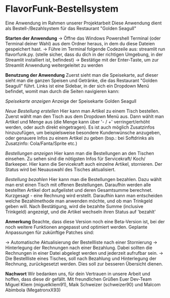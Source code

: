 # FlavorFunk-Bestellsystem
Eine Anwendung im Rahmen unserer Projektarbeit
Diese Anwendung dient als Bestell-/Bezahlsystem für das Restaurant "Golden Seagull"



**Starten der Anwendung**
->  Öffne das Windows Powershell Terminal (oder Terminal deiner Wahl) aus dem Ordner heraus, in dem du diese Dateien gespeichert hast.
->  Führe im Terminal folgende Codezeile aus: streamlit run flavorfunk.py.
    (stelle sicher, dass du dich in der richtigen Umgebung, in der Streamlit installiert ist, befindest)
->  Bestätige mit der Enter-Taste, um zur Streamlit Anwendung weitergeleitet zu werden



**Benutzung der Anwendung**
Zuerst sieht man die Speisekarte, auf dieser sieht man die ganzen Speisen und Getränke, die das Restaurant "Golden Seagull" führt.
Links ist eine Sidebar, in der sich ein Dropdown Menü befindet, womit man durch die Seiten navigieren kann:

*Speisekarte anzeigen*          Anzeige der Speisekarte Golden Seagull

*Neue Bestellung erstellen*     Hier kann man Artikel zu einem Tisch bestellen. Zuerst wählt man den Tisch aus dem Dropdown Menü aus.
                                Dann wählt man Artikel und Menge aus (die Menge kann über '- / +' verringert/erhöht werden, oder auch direkt eingetragen).
                                Es ist auch möglich Zusatzinfos hinzuzufügen, um beispielsweise besondere Kundenwünsche anzugeben, oder genauere Infos zu einem Artikel zu geben 
                                (bsp.: bei Softdrinks als Zusatzinfo: Cola/Fanta/Sprite etc.)

*Bestellungen anzeigen*         Hier kann man die Bestellungen an den Tischen einsehen. Zu sehen sind die nötigsten Infos für Servicekraft/ Koch/ Barkeeper.
                                Hier kann die Servicekraft auch einzelne Artikel, stornieren. Der Status wird bei Neuauswahl des Tisches aktualisiert.

*Bestellung bezahlen*           Hier kann man die Bestellungen bezahlen. Dazu wählt man erst einen Tisch mit offenen Bestellungen. Daraufhin werden alle bestellten Artikel dort
                                aufgelistet und deren Gesamtsumme berechnet. Kurzgesagt - eine Rechnung wird erstellt. Daraufhin kann man entscheiden welche Bezahlmethode man anwenden möchte, und ob man
                                Trinkgeld geben will. Nach Bestätigung, wird die bezahlte Summe (inclusive Trinkgeld) angezeigt, und die Artikel wechseln ihren Status auf 'bezahlt'



**Anmerkung**
Beachte, dass diese Version noch eine Beta-Version ist, bei der noch weitere Funktionen angepasst und optimiert werden.
Geplante Anpassungen für zukünftige Patches sind:

->  Automatische Aktualisierung der Bestellliste nach einer Stornierung
->  Hinterlegung der Rechnungen nach einer Bezahlung. Dabei sollten die Rechnungen in einer Datei abgelegt werden und jederzeit aufrufbar sein.
->  Die Bestellliste eines Tisches, soll nach Bezahlung und Hinterlegung der Rechnung, zurückgesetzt werden. Dies soll zur besseren Übersicht dienen.


**Nachwort**
Wir bedanken uns, für dein Vertrauen in unsere Arbeit und hoffen, dass diese dir gefällt.
Mit freundlichen Grüßen
Euer Dev-Team
Miguel Kliem (miguelkliem91), Maik Schweizer (schweizer90) und Malcom Abimbola (MegatronxX93)
